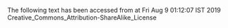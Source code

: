 The following text has been accessed from at Fri Aug 9 01:12:07 IST 2019
Creative_Commons_Attribution-ShareAlike_License
